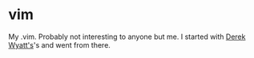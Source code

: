vim
===

My .vim. Probably not interesting to anyone but me. I started with [Derek Wyatt's](https://github.com/derekwyatt/vim-config)'s and went from there. 
